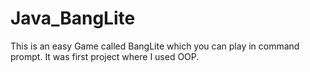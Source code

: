 # Java_BangLite
This is an easy Game called BangLite which you can play in command prompt. It was first project where I used OOP. 
